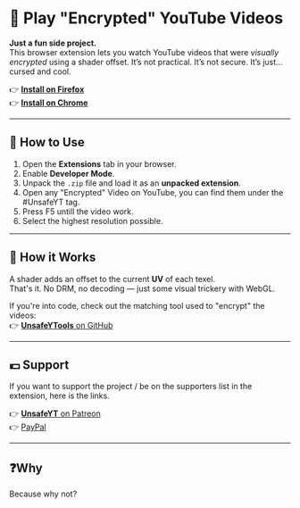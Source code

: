 # 🔐 Play "Encrypted" YouTube Videos

**Just a fun side project.**  
This browser extension lets you watch YouTube videos that were *visually encrypted* using a shader offset. It’s not practical. It’s not secure. It’s just... cursed and cool.

👉 [**Install on Firefox**](https://addons.mozilla.org/en-US/firefox/addon/unsafeyt/)  
👉 [**Install on Chrome**](https://chromewebstore.google.com/detail/unsafeyt/olehlaillpnmacogdkppenbfjnhbfooe)  

---

## 🚀 How to Use

1. Open the **Extensions** tab in your browser.  
2. Enable **Developer Mode**.
3. Unpack the `.zip` file and load it as an **unpacked extension**.
4. Open any "Encrypted" Video on YouTube, you can find them under the #UnsafeYT tag.
5. Press F5 untill the video work.
6. Select the highest resolution possible.

---

## 🧪 How it Works

A shader adds an offset to the current **UV** of each texel.  
That's it. No DRM, no decoding — just some visual trickery with WebGL.

If you're into code, check out the matching tool used to "encrypt" the videos:  
👉 [**UnsafeYTools** on GitHub](https://github.com/alex-suspicious/UnsafeYTools)

---

## 💵 Support

If you want to support the project / be on the supporters list in the extension, here is the links.

👉 [**UnsafeYT** on Patreon](https://www.patreon.com/c/mentalgamesofficial)<br>
👉 [PayPal](https://www.paypal.com/ncp/payment/2LJDGJ39Y4HML)

---

## ❓Why

Because why not?

